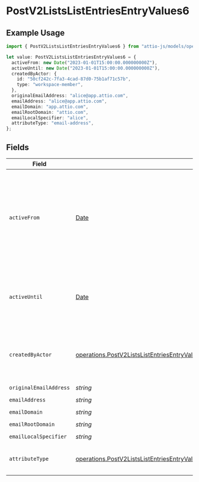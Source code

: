 # PostV2ListsListEntriesEntryValues6

## Example Usage

```typescript
import { PostV2ListsListEntriesEntryValues6 } from "attio-js/models/operations";

let value: PostV2ListsListEntriesEntryValues6 = {
  activeFrom: new Date("2023-01-01T15:00:00.000000000Z"),
  activeUntil: new Date("2023-01-01T15:00:00.000000000Z"),
  createdByActor: {
    id: "50cf242c-7fa3-4cad-87d0-75b1af71c57b",
    type: "workspace-member",
  },
  originalEmailAddress: "alice@app.attio.com",
  emailAddress: "alice@app.attio.com",
  emailDomain: "app.attio.com",
  emailRootDomain: "attio.com",
  emailLocalSpecifier: "alice",
  attributeType: "email-address",
};
```

## Fields

| Field                                                                                                                                                                                                                              | Type                                                                                                                                                                                                                               | Required                                                                                                                                                                                                                           | Description                                                                                                                                                                                                                        | Example                                                                                                                                                                                                                            |
| ---------------------------------------------------------------------------------------------------------------------------------------------------------------------------------------------------------------------------------- | ---------------------------------------------------------------------------------------------------------------------------------------------------------------------------------------------------------------------------------- | ---------------------------------------------------------------------------------------------------------------------------------------------------------------------------------------------------------------------------------- | ---------------------------------------------------------------------------------------------------------------------------------------------------------------------------------------------------------------------------------- | ---------------------------------------------------------------------------------------------------------------------------------------------------------------------------------------------------------------------------------- |
| `activeFrom`                                                                                                                                                                                                                       | [Date](https://developer.mozilla.org/en-US/docs/Web/JavaScript/Reference/Global_Objects/Date)                                                                                                                                      | :heavy_check_mark:                                                                                                                                                                                                                 | The point in time at which this value was made "active". `active_from` can be considered roughly analogous to `created_at`.                                                                                                        | 2023-01-01T15:00:00.000000000Z                                                                                                                                                                                                     |
| `activeUntil`                                                                                                                                                                                                                      | [Date](https://developer.mozilla.org/en-US/docs/Web/JavaScript/Reference/Global_Objects/Date)                                                                                                                                      | :heavy_check_mark:                                                                                                                                                                                                                 | The point in time at which this value was deactivated. If `null`, the value is active.                                                                                                                                             | 2023-01-01T15:00:00.000000000Z                                                                                                                                                                                                     |
| `createdByActor`                                                                                                                                                                                                                   | [operations.PostV2ListsListEntriesEntryValuesEntriesResponse200ApplicationJSONResponseBodyCreatedByActor](../../models/operations/postv2listslistentriesentryvaluesentriesresponse200applicationjsonresponsebodycreatedbyactor.md) | :heavy_check_mark:                                                                                                                                                                                                                 | The actor that created this value.                                                                                                                                                                                                 | {<br/>"type": "workspace-member",<br/>"id": "50cf242c-7fa3-4cad-87d0-75b1af71c57b"<br/>}                                                                                                                                           |
| `originalEmailAddress`                                                                                                                                                                                                             | *string*                                                                                                                                                                                                                           | :heavy_check_mark:                                                                                                                                                                                                                 | N/A                                                                                                                                                                                                                                | alice@app.attio.com                                                                                                                                                                                                                |
| `emailAddress`                                                                                                                                                                                                                     | *string*                                                                                                                                                                                                                           | :heavy_check_mark:                                                                                                                                                                                                                 | N/A                                                                                                                                                                                                                                | alice@app.attio.com                                                                                                                                                                                                                |
| `emailDomain`                                                                                                                                                                                                                      | *string*                                                                                                                                                                                                                           | :heavy_check_mark:                                                                                                                                                                                                                 | N/A                                                                                                                                                                                                                                | app.attio.com                                                                                                                                                                                                                      |
| `emailRootDomain`                                                                                                                                                                                                                  | *string*                                                                                                                                                                                                                           | :heavy_check_mark:                                                                                                                                                                                                                 | N/A                                                                                                                                                                                                                                | attio.com                                                                                                                                                                                                                          |
| `emailLocalSpecifier`                                                                                                                                                                                                              | *string*                                                                                                                                                                                                                           | :heavy_check_mark:                                                                                                                                                                                                                 | N/A                                                                                                                                                                                                                                | alice                                                                                                                                                                                                                              |
| `attributeType`                                                                                                                                                                                                                    | [operations.PostV2ListsListEntriesEntryValuesEntriesResponse200ApplicationJSONResponseBodyAttributeType](../../models/operations/postv2listslistentriesentryvaluesentriesresponse200applicationjsonresponsebodyattributetype.md)   | :heavy_check_mark:                                                                                                                                                                                                                 | The attribute type of the value.                                                                                                                                                                                                   | email-address                                                                                                                                                                                                                      |